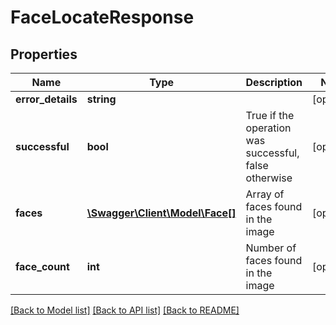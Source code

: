 # FaceLocateResponse

## Properties
Name | Type | Description | Notes
------------ | ------------- | ------------- | -------------
**error_details** | **string** |  | [optional] 
**successful** | **bool** | True if the operation was successful, false otherwise | [optional] 
**faces** | [**\Swagger\Client\Model\Face[]**](Face.md) | Array of faces found in the image | [optional] 
**face_count** | **int** | Number of faces found in the image | [optional] 

[[Back to Model list]](../README.md#documentation-for-models) [[Back to API list]](../README.md#documentation-for-api-endpoints) [[Back to README]](../README.md)


